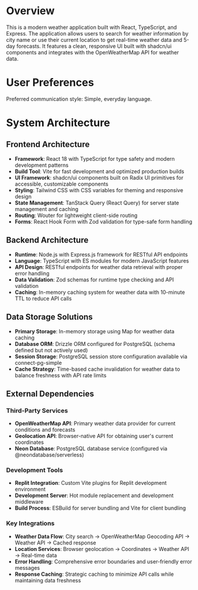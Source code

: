 # Overview

This is a modern weather application built with React, TypeScript, and Express. The application allows users to search for weather information by city name or use their current location to get real-time weather data and 5-day forecasts. It features a clean, responsive UI built with shadcn/ui components and integrates with the OpenWeatherMap API for weather data.

# User Preferences

Preferred communication style: Simple, everyday language.

# System Architecture

## Frontend Architecture
- **Framework**: React 18 with TypeScript for type safety and modern development patterns
- **Build Tool**: Vite for fast development and optimized production builds
- **UI Framework**: shadcn/ui components built on Radix UI primitives for accessible, customizable components
- **Styling**: Tailwind CSS with CSS variables for theming and responsive design
- **State Management**: TanStack Query (React Query) for server state management and caching
- **Routing**: Wouter for lightweight client-side routing
- **Forms**: React Hook Form with Zod validation for type-safe form handling

## Backend Architecture
- **Runtime**: Node.js with Express.js framework for RESTful API endpoints
- **Language**: TypeScript with ES modules for modern JavaScript features
- **API Design**: RESTful endpoints for weather data retrieval with proper error handling
- **Data Validation**: Zod schemas for runtime type checking and API validation
- **Caching**: In-memory caching system for weather data with 10-minute TTL to reduce API calls

## Data Storage Solutions
- **Primary Storage**: In-memory storage using Map for weather data caching
- **Database ORM**: Drizzle ORM configured for PostgreSQL (schema defined but not actively used)
- **Session Storage**: PostgreSQL session store configuration available via connect-pg-simple
- **Cache Strategy**: Time-based cache invalidation for weather data to balance freshness with API rate limits

## External Dependencies

### Third-Party Services
- **OpenWeatherMap API**: Primary weather data provider for current conditions and forecasts
- **Geolocation API**: Browser-native API for obtaining user's current coordinates
- **Neon Database**: PostgreSQL database service (configured via @neondatabase/serverless)

### Development Tools
- **Replit Integration**: Custom Vite plugins for Replit development environment
- **Development Server**: Hot module replacement and development middleware
- **Build Process**: ESBuild for server bundling and Vite for client bundling

### Key Integrations
- **Weather Data Flow**: City search → OpenWeatherMap Geocoding API → Weather API → Cached response
- **Location Services**: Browser geolocation → Coordinates → Weather API → Real-time data
- **Error Handling**: Comprehensive error boundaries and user-friendly error messages
- **Response Caching**: Strategic caching to minimize API calls while maintaining data freshness